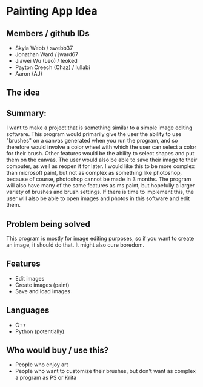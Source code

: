 # Painting App Idea

## Members / github IDs
* Skyla Webb / swebb37
* Jonathan Ward / jward67
* Jiawei Wu (Leo) / leoked
* Payton Creech (Chaz) / lullabi
* Aaron (AJ)

## The idea

## Summary: 
I want to make a project that is something similar to a simple image editing software. This program would primarily give the user the ability to use "brushes" on a canvas generated when you run the program, and so therefore would involve a color wheel with which the user can select a color for their brush. Other features would be the ability to select shapes and put them on the canvas. The user would also be able to save their image to their computer, as well as reopen it for later. I would like this to be more complex than microsoft paint, but not as complex as something like photoshop, because of course, photoshop cannot be made in 3 months. The program will also have many of the same features as ms paint, but hopefully a larger variety of brushes and brush settings. If there is time to implement this, the user will also be able to open images and photos in this software and edit them.

## Problem being solved
This program is mostly for image editing purposes, so if you want to create an image, it should do that. It might also cure boredom.

## Features
* Edit images
* Create images (paint)
* Save and load images

## Languages
* C++
* Python (potentially)

## Who would buy / use this?
* People who enjoy art
* People who want to customize their brushes, but don't want as complex a program as PS or Krita
